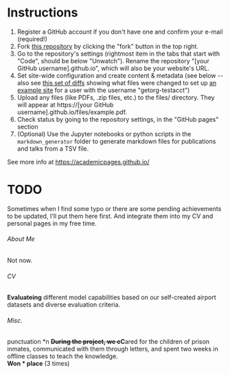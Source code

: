 # Instructions

1. Register a GitHub account if you don't have one and confirm your e-mail (required!)
1. Fork [this repository](https://github.com/academicpages/academicpages.github.io) by clicking the "fork" button in the top right. 
1. Go to the repository's settings (rightmost item in the tabs that start with "Code", should be below "Unwatch"). Rename the repository "[your GitHub username].github.io", which will also be your website's URL.
1. Set site-wide configuration and create content & metadata (see below -- also see [this set of diffs](http://archive.is/3TPas) showing what files were changed to set up [an example site](https://getorg-testacct.github.io) for a user with the username "getorg-testacct")
1. Upload any files (like PDFs, .zip files, etc.) to the files/ directory. They will appear at https://[your GitHub username].github.io/files/example.pdf.  
1. Check status by going to the repository settings, in the "GitHub pages" section
1. (Optional) Use the Jupyter notebooks or python scripts in the `markdown_generator` folder to generate markdown files for publications and talks from a TSV file.

See more info at https://academicpages.github.io/

# TODO

Sometimes when I find some typo or there are some pending achievements to be updated, I'll put them here first. And integrate them into my CV and personal pages in my free time.

###### About Me
Not now.

###### CV
**Evaluat~~e~~ing** different model capabilities based on our self-created airport datasets and diverse evaluation criteria.

###### Misc.
punctuation *n
**~~During the project, we c~~C**ared for the children of prison inmates, communicated with them through letters, and spent two weeks in offline classes to teach the knowledge.  
**Won * place** (3 times)
